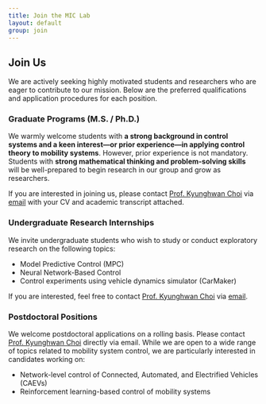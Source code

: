 ```yaml
---
title: Join the MIC Lab
layout: default
group: join
---
```


<div class="container-fluid">

## Join Us
We are actively seeking highly motivated students and researchers who are eager to contribute to our mission.
Below are the preferred qualifications and application procedures for each position.

<!-- ##### Read more about [our lab compact and philosophy.](/philosophy/) 

We are always in the market for motivated and talented people, even if we do not have an open position currently advertised. We are interested in engaging with you in a conversation about your scientific background and goals for your future career (in academia, industry, or other ventures). We strive to provide excellent training across a wide range of computational and experimental techniques. If interested please send your CV/Resume to [Dr. Kyunghwan Choi](/contact). -->


### Graduate Programs (M.S. / Ph.D.)

We warmly welcome students with __a strong background in control systems and a keen interest—or prior experience—in applying control theory to mobility systems__. However, prior experience is not mandatory. Students with __strong mathematical thinking and problem-solving skills__ will be well-prepared to begin research in our group and grow as researchers.

If you are interested in joining us, please contact [Prof. Kyunghwan Choi](/contact) via <a href="mailto:kh.choi@kaist.ac.kr">email</a> with your CV and academic transcript attached.

### Undergraduate Research Internships
We invite undergraduate students who wish to study or conduct exploratory research on the following topics:
- Model Predictive Control (MPC)
- Neural Network-Based Control
- Control experiments using vehicle dynamics simulator (CarMaker)

If you are interested, feel free to contact [Prof. Kyunghwan Choi](/contact) via <a href="mailto:kh.choi@kaist.ac.kr">email</a>.


<!-- 
At KAIST, students can apply to a single [graduate program](https://graduate.ucsf.edu/programs) and do not apply directly to labs. The landscape of life science PhD programs and their admissions processes can be incredibly opaque, so Hersh Bhargava and I wrote a [guide on Applying to Quantitative Biology PhD Programs](https://hershbhargava.com/writing/applying-to-phd-programs/). 

##### The Fraser Lab participates in the following UCSF graduate programs:
  * **[Biophysics](http://biophysics.ucsf.edu/)**: The Biophysics Graduate Program (BP) at the University of California, San Francisco (UCSF) prepares scientists to leverage new and emerging research tools—from nanotechnology to nuclear magnetic resonance spectroscopy—to quantify biological processes in living biological systems using physics and chemistry.
  * **[Chemistry and Chemical Biology](http://ccb.ucsf.edu/)**: The Chemistry and Chemical Biology Graduate Program (CCB) at the University of California, San Francisco (UCSF) prepares scientists to address problems at the intersection of chemistry and biology by providing a chemical foundation for understanding complex biological processes at an atomic level.
  * **[Pharmaceutical Sciences and Pharmacogenomics](http://pspg.ucsf.edu/)**: The Pharmaceutical Sciences and Pharmacogenomics (PSPG) Graduate Program at the University of California, San Francisco (UCSF) focuses on how to develop effective drug therapies for patients that have a minimum of adverse effects.
  * **[Tetrad](http://tetrad.ucsf.edu/)**: The Tetrad graduate program offers diverse training in Biochemistry & Molecular Biology, Cell Biology, Developmental Biology, & Genetics.

Once students are admitted to UCSF, during the first year of a Ph.D. program, students rotate through ~3 labs prior to deciding on a thesis lab. Our lab is usually open for rotation students every quarter and will generally have room for 1-2 new graduate students (regardless of program affiliation) per year.

As the 3rd rotation period comes to a close, we will talk with the year's rotation students (at least those who remain interested!) about joining the lab.  During this period, we encourage students to keep talking to the PI and lab members about what kind of project they might want to shape. We consider project fit, scientific chemistry, and alignment with lab values. Because we are a member of multiple graduate programs with different policies and timings for final lab decision making, we cannot make any final commitments until the end of the Spring Quarter to ensure all rotations students are given consideration. -->

### Postdoctoral Positions

We welcome postdoctoral applications on a rolling basis. Please contact [Prof. Kyunghwan Choi](/contact) directly via email. While we are open to a wide range of topics related to mobility system control, we are particularly interested in candidates working on:
-	Network-level control of Connected, Automated, and Electrified Vehicles (CAEVs)
-	Reinforcement learning-based control of mobility systems


<!-- Inquiries about Postdoctoral positions should be emailed directly to [Dr. James Fraser](/contact). We set our postdoctoral fellow compensation to the [Stanford rates](https://postdocs.stanford.edu/funding-levels-and-guidelines) **and** encourage candidates to explore applying for extramural fellowships to support their research. -->

<!--
## Other Visitors
-->

<!-- In the past, our lab has enjoyed having foreign exchange students, interns, sabbatical visitors from academia and industry, and post-bac research specialists in the lab.  We are open to other arrangements as well. As we expect people to be fairly compensated for their work by their home institution or by us, we do not have volunteer positions available.  -->

<!-- **We take high school students exclusively through UCSF affiliated programs, e.g. [SEP](http://sep.ucsf.edu/), [BAYS](https://pharm.ucsf.edu/bays).** We cannot accomodate high school students outside of these programs and do not have volunteer positions for high school students. -->

</div>